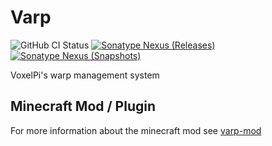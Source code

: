 # Varp

![GitHub CI Status](https://img.shields.io/github/actions/workflow/status/voxelpi/varp/ci.yml?branch=main&label=CI&style=for-the-badge)
[![Sonatype Nexus (Releases)](https://img.shields.io/nexus/r/net.voxelpi.varp/varp-api?server=https%3A%2F%2Frepo.voxelpi.net&nexusVersion=3&style=for-the-badge&label=stable&color=blue)](https://repo.voxelpi.net/#browse/search=keyword%3Dvarp)
[![Sonatype Nexus (Snapshots)](https://img.shields.io/nexus/s/net.voxelpi.varp/varp-api?server=https%3A%2F%2Frepo.voxelpi.net&nexusVersion=3&style=for-the-badge&label=dev)](https://repo.voxelpi.net/#browse/search=keyword%3Dvarp)

VoxelPi's warp management system

## Minecraft Mod / Plugin

For more information about the minecraft mod see [varp-mod](./varp-mod)
